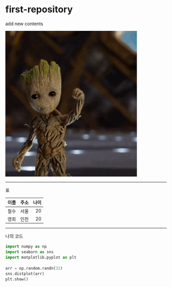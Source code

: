 # first-repository
add new contents

<img src=./img/groot.gif>

<hr>표</hr>

| 이름 | 주소 | 나이 |
|---|:---:|---:|
| 철수 | 서울 | 20 |
| 영희 | 인천 | 20 |

<hr>나의 코드</hr>

~~~python
import numpy as np
import seaborn as sns
import matplotlib.pyplot as plt

arr = np.random.randn(32)
sns.distplot(arr)
plt.show()
~~~
